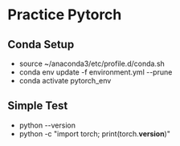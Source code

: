 # Practice Pytorch


## Conda Setup
* source ~/anaconda3/etc/profile.d/conda.sh 
* conda env update -f environment.yml --prune
* conda activate pytorch_env

## Simple Test
* python --version
* python -c "import torch; print(torch.__version__)"
